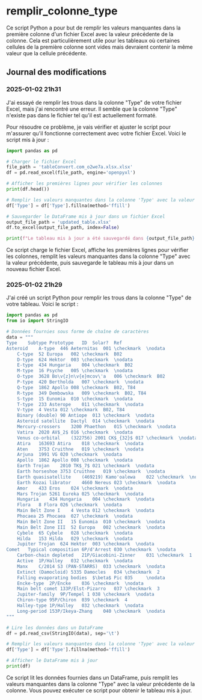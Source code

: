 # remplir_colonne_type
Ce script Python a pour but de remplir les valeurs manquantes dans la première colonne d'un fichier Excel avec la valeur précédente de la colonne. Cela est particulièrement utile pour les tableaux où certaines cellules de la première colonne sont vides mais devraient contenir la même valeur que la cellule précédente.
## Journal des modifications
### 2025-01-02 21h31
J'ai essayé de remplir les trous dans la colonne "Type" de votre fichier Excel, mais j'ai rencontré une erreur. Il semble que la colonne "Type" n'existe pas dans le fichier tel qu'il est actuellement formaté.

Pour résoudre ce problème, je vais vérifier et ajuster le script pour m'assurer qu'il fonctionne correctement avec votre fichier Excel. Voici le script mis à jour :

```python
import pandas as pd

# Charger le fichier Excel
file_path = 'tableConvert.com_o2we7a.xlsx.xlsx'
df = pd.read_excel(file_path, engine='openpyxl')

# Afficher les premières lignes pour vérifier les colonnes
print(df.head())

# Remplir les valeurs manquantes dans la colonne 'Type' avec la valeur précédente de la colonne
df['Type'] = df['Type'].fillna(method='ffill')

# Sauvegarder le DataFrame mis à jour dans un fichier Excel
output_file_path = 'updated_table.xlsx'
df.to_excel(output_file_path, index=False)

print(f"Le tableau mis à jour a été sauvegardé dans {output_file_path}.")
```

Ce script charge le fichier Excel, affiche les premières lignes pour vérifier les colonnes, remplit les valeurs manquantes dans la colonne "Type" avec la valeur précédente, puis sauvegarde le tableau mis à jour dans un nouveau fichier Excel.

### 2025-01-02 21h29
J'ai créé un script Python pour remplir les trous dans la colonne "Type" de votre tableau. Voici le script :

```python
import pandas as pd
from io import StringIO

# Données fournies sous forme de chaîne de caractères
data = """
Type	Subtype	Prototype	ID	Solar?	Ref
Asteroid	A-type	446 Aeternitas	001	\checkmark	\nodata
	C-type	52 Europa	002	\checkmark	B02
	D-type	624 Hektor	003	\checkmark	\nodata
	E-type	434 Hungaria	004	\checkmark	B02
	M-type	16 Psyche	005	\checkmark	\nodata
	O-type	3628 Bo\v{z}n\v{e}mcov\'a	006	\checkmark	B02
	P-type	420 Bertholda	007	\checkmark	\nodata
	Q-type	1862 Apollo	008	\checkmark	B02, T84
	R-type	349 Dembowska	009	\checkmark	B02, T84
	S-type	15 Eunomia	010	\checkmark	\nodata
	T-type	233 Asterope	011	\checkmark	\nodata
	V-type	4 Vesta	012	\checkmark	B02, T84
	Binary (double)	90 Antiope	013	\checkmark	\nodata
	Asteroid satellite	Dactyl	014	\checkmark	\nodata
	Mercury-crossers	3200 Phaethon	015	\checkmark	\nodata
	Vatira	2020 AV$_2$	016	\checkmark	\nodata
	Venus co-orbital	(322756) 2001 CK$_{32}$	017	\checkmark	\nodata
	Atira	163693 Atira	018	\checkmark	\nodata
	Aten	3753 Cruithne	019	\checkmark	\nodata
	Arjuna	1991 VG	020	\checkmark	\nodata
	Apollo	1862 Apollo	008	\checkmark	\nodata
	Earth Trojan	2010 TK$_7$	021	\checkmark	\nodata
	Earth horseshoe	3753 Cruithne	019	\checkmark	\nodata
	Earth quasisatellite	(469219) Kamo'oalewa	022	\checkmark	\nodata
	Earth Kozai librator	4660 Nereus	023	\checkmark	\nodata
	Amor	433 Eros	024	\checkmark	\nodata
	Mars Trojan	5261 Eureka	025	\checkmark	\nodata
	Hungaria	434 Hungaria	004	\checkmark	\nodata
	Flora	8 Flora	026	\checkmark	\nodata
	Main Belt Zone I	4 Vesta	012	\checkmark	\nodata
	Phocaea	25 Phocaea	027	\checkmark	\nodata
	Main Belt Zone II	15 Eunomia	010	\checkmark	\nodata
	Main Belt Zone III	52 Europa	002	\checkmark	\nodata
	Cybele	65 Cybele	028	\checkmark	\nodata
	Hilda	153 Hilda	029	\checkmark	\nodata
	Jupiter Trojan	624 Hektor	003	\checkmark	\nodata
Comet	Typical composition	6P/d'Arrest	030	\checkmark	\nodata
	Carbon-chain depleted	21P/Giacobini-Zinner	031	\checkmark	1
	Active	1P/Halley	032	\checkmark	\nodata
	Manx	C/2014 S3 (PAN-STARRS)	033	\checkmark	\nodata
	Extinct (Damocloid)	5335 Damocles	034	\checkmark	2
	Falling evaporating bodies	$\beta$ Pic	035		\nodata
	Encke-type	2P/Encke	036	\checkmark	\nodata
	Main belt comet	133P/Elst-Pizarro	037	\checkmark	3
	Jupiter-family	9P/Tempel 1	038	\checkmark	\nodata
	Chiron-type	95P/Chiron	039	\checkmark	4
	Halley-type	1P/Halley	032	\checkmark	\nodata
	Long-period	153P/Ikeya-Zhang	040	\checkmark	\nodata
"""

# Lire les données dans un DataFrame
df = pd.read_csv(StringIO(data), sep='\t')

# Remplir les valeurs manquantes dans la colonne 'Type' avec la valeur précédente de la colonne
df['Type'] = df['Type'].fillna(method='ffill')

# Afficher le DataFrame mis à jour
print(df)
```

Ce script lit les données fournies dans un DataFrame, puis remplit les valeurs manquantes dans la colonne "Type" avec la valeur précédente de la colonne. Vous pouvez exécuter ce script pour obtenir le tableau mis à jour. 
